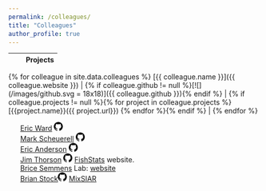 ```yaml
---
permalink: /colleagues/
title: "Colleagues"
author_profile: true
---
```


|               |               | Projects  |
| ------------- |:-------------:| ---------:|
{% for colleague in site.data.colleagues %}
[{{ colleague.name }}]({{ colleague.website }}) | {% if colleague.github != null %}[![](/images/github.svg = 18x18)]({{ colleague.github }}){% endif %} | {% if colleague.projects != null %}{% for project in colleague.projects %}[{{project.name}}({{ project.url}}) {% endfor %}{% endif %} |
{% endfor %}

<style>
ul {
  list-style-type: none;
}
</style>


* [Eric Ward](https://eric-ward.github.io/) <a href="https://github.com/eric-ward"><img src="/images/github.svg" height="18" width="18"></a>
* [Mark Scheuerell](https://faculty.washington.edu/scheuerl/) <a href="https://github.com/mdscheuerell"><img src="/images/github.svg" height="18" width="18"></a>
* [Eric Anderson](http://eriqande.netlify.com/) <a href="https://github.com/eriqande"><img src="/images/github.svg" height="18" width="18"></a>
* [Jim Thorson](https://sites.google.com/site/thorsonresearch/) <a href="https://github.com/James-Thorson"><img src="/images/github.svg" height="18" width="18"></a> <a href="https://james-thorson.github.io//">FishStats</a> website.
* [Brice Semmens](http://scrippsscholars.ucsd.edu/bsemmens/biocv) Lab: [website](http://www.semmenslab.org/)
* [Brian Stock](https://brianstock.github.io)<a href="https://github.com/brianstock"><img src="/images/github.svg" height="18" width="18"></a> [MixSIAR](https://brianstock.github.io/mixsiar/)
